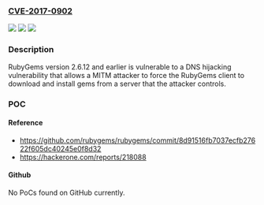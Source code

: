 ### [CVE-2017-0902](https://cve.mitre.org/cgi-bin/cvename.cgi?name=CVE-2017-0902)
![](https://img.shields.io/static/v1?label=Product&message=RubyGems&color=blue)
![](https://img.shields.io/static/v1?label=Version&message=n%2Fa&color=blue)
![](https://img.shields.io/static/v1?label=Vulnerability&message=Reliance%20on%20Reverse%20DNS%20Resolution%20for%20a%20Security-Critical%20Action%20(CWE-350)&color=brighgreen)

### Description

RubyGems version 2.6.12 and earlier is vulnerable to a DNS hijacking vulnerability that allows a MITM attacker to force the RubyGems client to download and install gems from a server that the attacker controls.

### POC

#### Reference
- https://github.com/rubygems/rubygems/commit/8d91516fb7037ecfb27622f605dc40245e0f8d32
- https://hackerone.com/reports/218088

#### Github
No PoCs found on GitHub currently.

